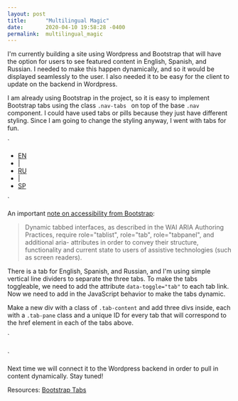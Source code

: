 ```yaml
---
layout: post
title:      "Multilingual Magic"
date:       2020-04-10 19:58:28 -0400
permalink:  multilingual_magic
---
```



I'm currently building a site using Wordpress and Bootstrap that will have the option for users to see featured content in English, Spanish, and Russian. I needed to make this happen dynamically, and so it would be displayed seamlessly to the user. I also needed it to be easy for the client to update on the backend in Wordpress. 

I am already using Bootstrap in the project, so it is easy to implement Bootstrap tabs using the class `.nav-tabs ` on top of the base `.nav` component. I could have used tabs or pills because they just have different styling. Since I am going to change the styling anyway, I went with tabs for fun. 

`
<ul class="nav nav-tabs" id="alertTab" role="tablist">
     <li class="nav-item">
         <a class="nav-link active" id="english-tab" data-toggle="tab" href="#english" role="tab" aria-controls="english" aria-selected="true">EN</a>
     </li>
     <li class="divider text-red">|</li>
     <li class="nav-item">
         <a class="nav-link" id="russian-tab" data-toggle="tab" href="#russian" role="tab" aria-controls="russian" aria-selected="false">RU</a>
     </li>
     <li class="divider text-red">|</li>
     <li class="nav-item">
         <a class="nav-link" id="spanish-tab" data-toggle="tab" href="#spanish" role="tab" aria-controls="spanish" aria-selected="false">SP</a>
     </li>
</ul>
`

An important [note on accessibility from Bootstrap](https://getbootstrap.com/docs/4.4/components/navs/#javascript-behavior):
> Dynamic tabbed interfaces, as described in the WAI ARIA Authoring Practices, require role="tablist", role="tab", role="tabpanel", and additional aria- attributes in order to convey their structure, functionality and current state to users of assistive technologies (such as screen readers).

There is a tab for English, Spanish, and Russian, and I'm using simple vertical line dividers to separate the three tabs. To make the tabs toggleable, we need to add the attribute `data-toggle="tab"` to each tab link.  Now we need to add in the JavaScript behavior to make the tabs dynamic.  

Make a new div with a class of `.tab-content` and add three divs inside, each with a `.tab-pane` class and a unique ID for every tab that will correspond to the href element in each of the tabs above.

`
<div class="tab-content" id="alertTabContent">
        <div class="tab-pane fade show active" id="english" role="tabpanel" aria-labelledby="english-tab">
            <a href="<?php echo esc_url( get_permalink($id) ); ?>">
                <h5 class="text-dark-red alert-content"><?php  the_content(); ?></h5>
            </a>
        </div>
        <div class="tab-pane fade" id="russian" role="tabpanel" aria-labelledby="russian-tab">
            <a href="<?php echo esc_url( get_permalink($id) ); ?>">
                <h5 class="text-dark-red alert-content"><?php the_field('russian'); ?></h5>
            </a>
        </div>
        <div class="tab-pane fade" id="spanish" role="tabpanel" aria-labelledby="spanish-tab">
            <a href="<?php echo esc_url( get_permalink($id) ); ?>">
                <h5 class="text-dark-red alert-content"><?php the_field('spanish'); ?></h5>
            </a>
        </div>
</div>
`


Next time we will connect it to the Wordpress backend in order to pull in content dynamically. Stay tuned!





Resources:
[Bootstrap Tabs](https://getbootstrap.com/docs/4.4/components/navs/#tabs)
